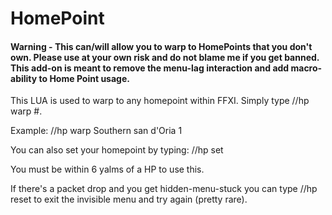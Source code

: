 # HomePoint


#### Warning - This can/will allow you to warp to HomePoints that you don't own.  Please use at your own risk and do not blame me if you get banned.    This add-on is meant to remove the menu-lag interaction and add macro-ability to Home Point usage.


This LUA is used to warp to any homepoint within FFXI.  Simply type //hp warp <HomePoint> #.   

Example: 
//hp warp Southern san d'Oria 1

You can also set your homepoint by typing:
//hp set

You must be within 6 yalms of a HP to use this.

If there's a packet drop and you get hidden-menu-stuck you can type //hp reset to exit the invisible menu and try again (pretty rare).